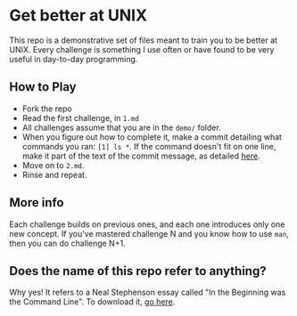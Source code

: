 # Get better at UNIX

This repo is a demonstrative set of files meant to train you to be better at
UNIX. Every challenge is something I use often or have found to be very useful
in day-to-day programming.

## How to Play

* Fork the repo
* Read the first challenge, in `1.md`
* All challenges assume that you are in the `demo/` folder.
* When you figure out how to complete it, make a commit detailing what commands you ran:
  `[1] ls *`. If the command doesn't fit on one line, make it part of the text
  of the commit message, as detailed [here](http://tbaggery.com/2008/04/19/a-note-about-git-commit-messages.html).
* Move on to `2.md`.
* Rinse and repeat.

## More info

Each challenge builds on previous ones, and each one introduces only one new
concept. If you've mastered challenge N and you know how to use `man`, then you
can do challenge N+1.

## Does the name of this repo refer to anything?

Why yes! It refers to a Neal Stephenson essay called "In the Beginning was the
Command Line". To download it, [go here](http://www.cryptonomicon.com/beginning.html).
